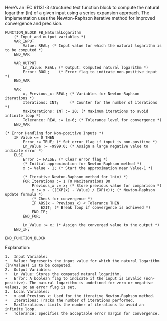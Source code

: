 Here’s an IEC 61131-3 structured text function block to compute the natural logarithm (ln) of a given input using a series expansion approach. The implementation uses the Newton-Raphson iterative method for improved convergence and precision.

```
FUNCTION_BLOCK FB_NaturalLogarithm
    (* Input and output variables *)
    VAR_INPUT
        Value: REAL; (* Input value for which the natural logarithm is to be computed *)
    END_VAR

    VAR_OUTPUT
        Ln_Value: REAL; (* Output: Computed natural logarithm *)
        Error: BOOL;    (* Error flag to indicate non-positive input *)
    END_VAR

    VAR
        x, Previous_x: REAL; (* Variables for Newton-Raphson iterations *)
        Iterations: INT;     (* Counter for the number of iterations *)
        MaxIterations: INT := 20; (* Maximum iterations to avoid infinite loop *)
        Tolerance: REAL := 1e-6; (* Tolerance level for convergence *)
    END_VAR

(* Error Handling for Non-positive Inputs *)
    IF Value <= 0 THEN
        Error := TRUE; (* Set error flag if input is non-positive *)
        Ln_Value := -9999.0; (* Assign a large negative value to indicate error *)
    ELSE
        Error := FALSE; (* Clear error flag *)
        (* Initial approximation for Newton-Raphson method *)
        x := Value - 1; (* Start the approximation near Value-1 *)

        (* Iterative Newton-Raphson method for ln(x) *)
        FOR Iterations := 1 TO MaxIterations DO
            Previous_x := x; (* Store previous value for comparison *)
            x := x - ((EXP(x) - Value) / EXP(x)); (* Newton-Raphson update formula *)
            (* Check for convergence *)
            IF ABS(x - Previous_x) < Tolerance THEN
                EXIT; (* Break loop if convergence is achieved *)
            END_IF;
        END_FOR;

        Ln_Value := x; (* Assign the converged value to the output *)
    END_IF;

END_FUNCTION_BLOCK
```
Explanation:

	1.	Input Variable:
	•	Value: Represents the input value for which the natural logarithm (ln(Value)) is to be computed.
	2.	Output Variables:
	•	Ln_Value: Stores the computed natural logarithm.
	•	Error: A boolean flag to indicate if the input is invalid (non-positive). The natural logarithm is undefined for zero or negative values, so an error flag is set.
	3.	Local Variables:
	•	x and Previous_x: Used for the iterative Newton-Raphson method.
	•	Iterations: Tracks the number of iterations performed.
	•	MaxIterations: Limits the number of iterations to avoid an infinite loop.
	•	Tolerance: Specifies the acceptable error margin for convergence.
